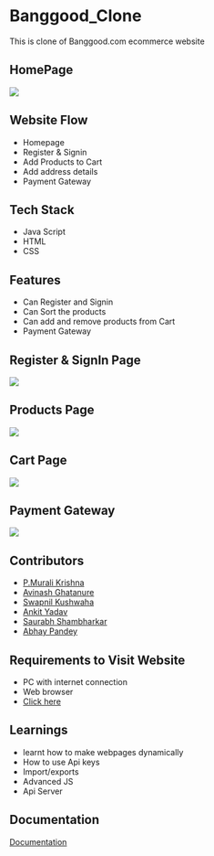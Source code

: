 
# Banggood_Clone


This is clone of Banggood.com ecommerce website


## HomePage

![](https://github.com/purimetlamuralikrishna/banggood.in-clone/blob/master/images/screenshots/Homepage.png)


## Website Flow

- Homepage
- Register & Signin
- Add Products to Cart
- Add address details
- Payment Gateway
## Tech Stack
- Java Script
- HTML
- CSS



## Features

- Can Register and Signin 
- Can Sort the products
- Can add and remove products from Cart
- Payment Gateway


## Register & SignIn Page

![](https://github.com/purimetlamuralikrishna/banggood.in-clone/blob/master/images/screenshots/Signin.png)


## Products Page

![](https://github.com/purimetlamuralikrishna/banggood.in-clone/blob/master/images/screenshots/Products.png)


## Cart Page

![](https://github.com/purimetlamuralikrishna/banggood.in-clone/blob/master/images/screenshots/Cart.png)


## Payment Gateway

![](https://github.com/purimetlamuralikrishna/banggood.in-clone/blob/master/images/screenshots/Payment%20Gateway.png)


## Contributors

- [P.Murali Krishna](https://github.com/purimetlamuralikrishna)
- [Avinash Ghatanure](https://github.com/Avinash7249)
- [Swapnil Kushwaha](https://github.com/Swapnil-kus-1503)
- [Ankit Yadav](https://github.com/Ankit-yadav09)
- [Saurabh Shambharkar](https://github.com/Saurabh100kar)
- [Abhay Pandey](https://github.com/Abhaypandey09)
## Requirements to Visit Website

- PC with internet connection
- Web browser 
- [Click here]( https://purimetlamuralikrishna.github.io/banggood.in-clone/)

## Learnings

- learnt how to make webpages dynamically 
- How to use Api keys
- Import/exports
- Advanced JS
- Api Server
    
## Documentation

[Documentation](https://github.com/purimetlamuralikrishna/banggood.in-clone/tree/master#readme)

